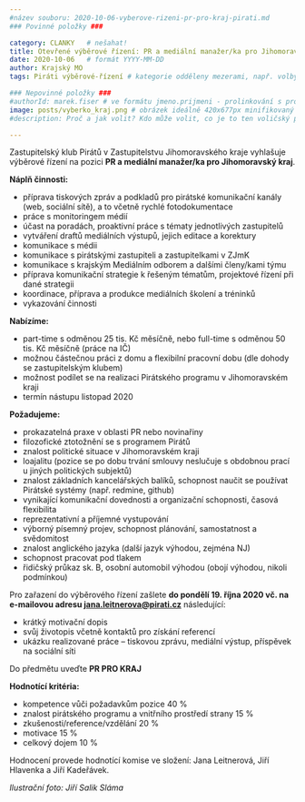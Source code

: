 ```yaml
---
#název souboru: 2020-10-06-vyberove-rizeni-pr-pro-kraj-pirati.md
### Povinné položky ###

category: CLANKY   # nešahat!
title: Otevřené výběrové řízení: PR a mediální manažer/ka pro Jihomoravský kraj
date: 2020-10-06   # formát YYYY-MM-DD
author: Krajský MO
tags: Piráti výběrové-řízení # kategorie odděleny mezerami, např. volby zemědělství životní-prostředí piráti (viz https://jihomoravsky.pirati.cz/tags/)

### Nepovinné položky ###
#authorId: marek.fiser # ve formátu jmeno.prijmeni - prolinkování s profilem přes uid
image: posts/vyberko_kraj.png # obrázek ideálně 420x677px minifikovaný přes https://tinypng.com/
#description: Proč a jak volit? Kdo může volit, co je to ten voličský průkaz a jak ho získáte?

---
```


Zastupitelský klub Pirátů v Zastupitelstvu Jihomoravského kraje vyhlašuje výběrové řízení na pozici **PR a mediální manažer/ka pro Jihomoravský kraj**.

**Náplň činnosti:**
- příprava tiskových zpráv a podkladů pro pirátské komunikační kanály (web, sociální sítě), a to včetně rychlé fotodokumentace
- práce s monitoringem médií
- účast na poradách, proaktivní práce s tématy jednotlivých zastupitelů 
- vytváření draftů mediálních výstupů, jejich editace a korektury
- komunikace s médii
- komunikace s pirátskými zastupiteli a zastupitelkami v ZJmK
- komunikace s krajským Mediálním odborem a dalšími členy/kami týmu
- příprava komunikační strategie k řešeným tématům, projektové řízení při dané strategii
- koordinace, příprava a produkce mediálních školení a tréninků
- vykazování činnosti

**Nabízíme:**
- part-time s odměnou 25 tis. Kč měsíčně, nebo full-time s odměnou 50 tis. Kč měsíčně (práce na IČ) 
- možnou částečnou práci z domu a flexibilní pracovní dobu (dle dohody se zastupitelským klubem)
- možnost podílet se na realizaci Pirátského programu v Jihomoravském kraji
- termín nástupu listopad 2020

**Požadujeme:**
- prokazatelná praxe v oblasti PR nebo novinařiny
- filozofické ztotožnění se s programem Pirátů
- znalost politické situace v Jihomoravském kraji
- loajalitu (pozice se po dobu trvání smlouvy neslučuje s obdobnou prací u jiných politických subjektů)
- znalost základních kancelářských balíků, schopnost naučit se používat Pirátské systémy (např. redmine, github)
- vynikající komunikační dovednosti a organizační schopnosti, časová flexibilita
- reprezentativní a příjemné vystupování
- výborný písemný projev, schopnost plánování, samostatnost a svědomitost
- znalost anglického jazyka (další jazyk výhodou, zejména NJ)
- schopnost pracovat pod tlakem
- řidičský průkaz sk. B, osobní automobil výhodou (obojí výhodou, nikoli podmínkou)

Pro zařazení do výběrového řízení zašlete **do pondělí 19. října 2020 vč. na e-mailovou adresu jana.leitnerova@pirati.cz** následující:
- krátký motivační dopis
- svůj životopis včetně kontaktů pro získání referencí
- ukázku realizované práce – tiskovou zprávu, mediální výstup, příspěvek na sociální síti

Do předmětu uveďte **PR PRO KRAJ**

**Hodnotící kritéria:**
- kompetence vůči požadavkům pozice 40 %
- znalost pirátského programu a vnitřního prostředí strany 15 %
- zkušenosti/reference/vzdělání 20 %
- motivace 15 %
- celkový dojem 10 %

Hodnocení provede hodnotící komise ve složení: Jana Leitnerová, Jiří Hlavenka a Jiří Kadeřávek.

*Ilustrační foto: Jiří Salik Sláma*
